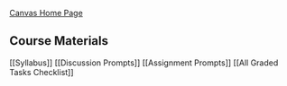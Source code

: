 [Canvas Home Page](https://champlain.instructure.com/courses/2421404)

## Course Materials
[[Syllabus]]
[[Discussion Prompts]]
[[Assignment Prompts]]
[[All Graded Tasks Checklist]]


